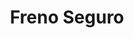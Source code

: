 ---
title: "Freno Seguro"
url: /guayaquil/freno-seguro-juan-tanca-marengo/
shop: piezas de automóviles
---